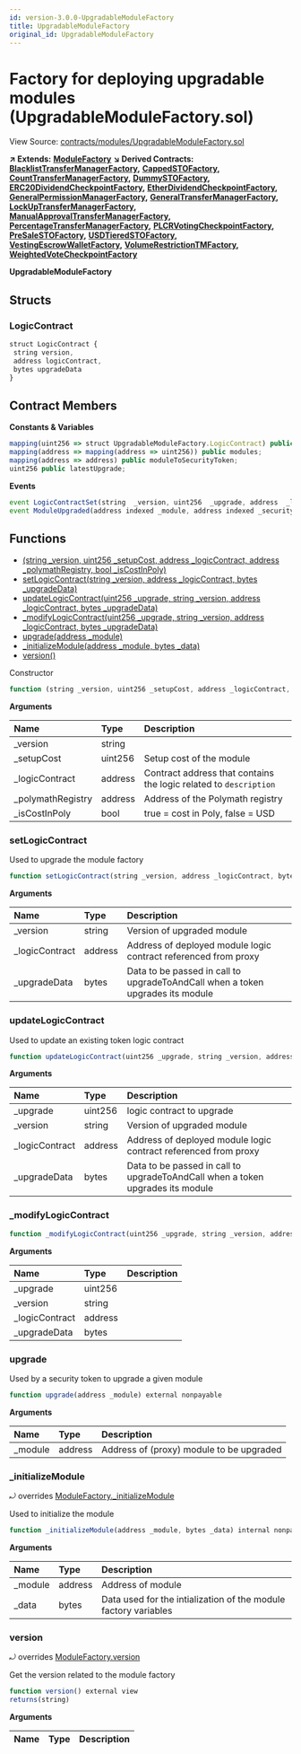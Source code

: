 ```yaml
---
id: version-3.0.0-UpgradableModuleFactory
title: UpgradableModuleFactory
original_id: UpgradableModuleFactory
---
```


# Factory for deploying upgradable modules \(UpgradableModuleFactory.sol\)

View Source: [contracts/modules/UpgradableModuleFactory.sol](https://github.com/remon-nashid/polymath-core/tree/0c5593835be9dcec69d8de5b12eb17bc7cd77adc/contracts/modules/UpgradableModuleFactory.sol)

**↗ Extends:** [**ModuleFactory**](modulefactory.md) **↘ Derived Contracts:** [**BlacklistTransferManagerFactory**](blacklisttransfermanagerfactory.md)**,** [**CappedSTOFactory**](cappedstofactory.md)**,** [**CountTransferManagerFactory**](counttransfermanagerfactory.md)**,** [**DummySTOFactory**](dummystofactory.md)**,** [**ERC20DividendCheckpointFactory**](erc20dividendcheckpointfactory.md)**,** [**EtherDividendCheckpointFactory**](etherdividendcheckpointfactory.md)**,** [**GeneralPermissionManagerFactory**](generalpermissionmanagerfactory.md)**,** [**GeneralTransferManagerFactory**](generaltransfermanagerfactory.md)**,** [**LockUpTransferManagerFactory**](lockuptransfermanagerfactory.md)**,** [**ManualApprovalTransferManagerFactory**](manualapprovaltransfermanagerfactory.md)**,** [**PercentageTransferManagerFactory**](percentagetransfermanagerfactory.md)**,** [**PLCRVotingCheckpointFactory**](plcrvotingcheckpointfactory.md)**,** [**PreSaleSTOFactory**](presalestofactory.md)**,** [**USDTieredSTOFactory**](usdtieredstofactory.md)**,** [**VestingEscrowWalletFactory**](vestingescrowwalletfactory.md)**,** [**VolumeRestrictionTMFactory**](volumerestrictiontmfactory.md)**,** [**WeightedVoteCheckpointFactory**](weightedvotecheckpointfactory.md)

**UpgradableModuleFactory**

## Structs

### LogicContract

```javascript
struct LogicContract {
 string version,
 address logicContract,
 bytes upgradeData
}
```

## Contract Members

**Constants & Variables**

```javascript
mapping(uint256 => struct UpgradableModuleFactory.LogicContract) public logicContracts;
mapping(address => mapping(address => uint256)) public modules;
mapping(address => address) public moduleToSecurityToken;
uint256 public latestUpgrade;
```

**Events**

```javascript
event LogicContractSet(string  _version, uint256  _upgrade, address  _logicContract, bytes  _upgradeData);
event ModuleUpgraded(address indexed _module, address indexed _securityToken, uint256 indexed _version);
```

## Functions

* [\(string \_version, uint256 \_setupCost, address \_logicContract, address \_polymathRegistry, bool \_isCostInPoly\)](upgradablemodulefactory.md)
* [setLogicContract\(string \_version, address \_logicContract, bytes \_upgradeData\)](upgradablemodulefactory.md#setlogiccontract)
* [updateLogicContract\(uint256 \_upgrade, string \_version, address \_logicContract, bytes \_upgradeData\)](upgradablemodulefactory.md#updatelogiccontract)
* [\_modifyLogicContract\(uint256 \_upgrade, string \_version, address \_logicContract, bytes \_upgradeData\)](upgradablemodulefactory.md#_modifylogiccontract)
* [upgrade\(address \_module\)](upgradablemodulefactory.md#upgrade)
* [\_initializeModule\(address \_module, bytes \_data\)](upgradablemodulefactory.md#_initializemodule)
* [version\(\)](upgradablemodulefactory.md#version)

Constructor

```javascript
function (string _version, uint256 _setupCost, address _logicContract, address _polymathRegistry, bool _isCostInPoly) public nonpayable ModuleFactory
```

**Arguments**

| Name | Type | Description |
| :--- | :--- | :--- |
| \_version | string |  |
| \_setupCost | uint256 | Setup cost of the module |
| \_logicContract | address | Contract address that contains the logic related to `description` |
| \_polymathRegistry | address | Address of the Polymath registry |
| \_isCostInPoly | bool | true = cost in Poly, false = USD |

### setLogicContract

Used to upgrade the module factory

```javascript
function setLogicContract(string _version, address _logicContract, bytes _upgradeData) external nonpayable onlyOwner
```

**Arguments**

| Name | Type | Description |
| :--- | :--- | :--- |
| \_version | string | Version of upgraded module |
| \_logicContract | address | Address of deployed module logic contract referenced from proxy |
| \_upgradeData | bytes | Data to be passed in call to upgradeToAndCall when a token upgrades its module |

### updateLogicContract

Used to update an existing token logic contract

```javascript
function updateLogicContract(uint256 _upgrade, string _version, address _logicContract, bytes _upgradeData) external nonpayable onlyOwner
```

**Arguments**

| Name | Type | Description |
| :--- | :--- | :--- |
| \_upgrade | uint256 | logic contract to upgrade |
| \_version | string | Version of upgraded module |
| \_logicContract | address | Address of deployed module logic contract referenced from proxy |
| \_upgradeData | bytes | Data to be passed in call to upgradeToAndCall when a token upgrades its module |

### \_modifyLogicContract

```javascript
function _modifyLogicContract(uint256 _upgrade, string _version, address _logicContract, bytes _upgradeData) internal nonpayable
```

**Arguments**

| Name | Type | Description |
| :--- | :--- | :--- |
| \_upgrade | uint256 |  |
| \_version | string |  |
| \_logicContract | address |  |
| \_upgradeData | bytes |  |

### upgrade

Used by a security token to upgrade a given module

```javascript
function upgrade(address _module) external nonpayable
```

**Arguments**

| Name | Type | Description |
| :--- | :--- | :--- |
| \_module | address | Address of \(proxy\) module to be upgraded |

### \_initializeModule

⤾ overrides [ModuleFactory.\_initializeModule](modulefactory.md#_initializemodule)

Used to initialize the module

```javascript
function _initializeModule(address _module, bytes _data) internal nonpayable
```

**Arguments**

| Name | Type | Description |
| :--- | :--- | :--- |
| \_module | address | Address of module |
| \_data | bytes | Data used for the intialization of the module factory variables |

### version

⤾ overrides [ModuleFactory.version](modulefactory.md#version)

Get the version related to the module factory

```javascript
function version() external view
returns(string)
```

**Arguments**

| Name | Type | Description |
| :--- | :--- | :--- |


